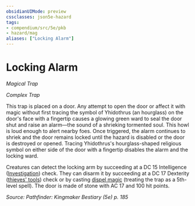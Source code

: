 ```yaml
---
obsidianUIMode: preview
cssclasses: json5e-hazard
tags:
- compendium/src/5e/pkb
- hazard/mag
aliases: ["Locking Alarm"]
---
```

# Locking Alarm
*Magical Trap*  

*Complex Trap*

This trap is placed on a door. Any attempt to open the door or affect it with magic without first tracing the symbol of Yhidothrus (an hourglass) on the door's face with a fingertip causes a glowing green ward to seal the door shut and raise an alarm—the sound of a shrieking tormented soul. This howl is loud enough to alert nearby foes. Once triggered, the alarm continues to shriek and the door remains locked until the hazard is disabled or the door is destroyed or opened. Tracing Yhidothrus's hourglass-shaped religious symbol on either side of the door with a fingertip disables the alarm and the locking ward.

Creatures can detect the locking arm by succeeding at a DC 15 Intelligence ([Investigation](2-Mechanics/CLI/rules/skills.md#Investigation)) check. They can disarm it by succeeding at a DC 17 Dexterity ([thieves' tools](2-Mechanics/CLI/items/thieves-tools.md)) check or by casting [dispel magic](2-Mechanics/CLI/spells/dispel-magic.md) (treating the trap as a 5th-level spell). The door is made of stone with AC 17 and 100 hit points.

*Source: Pathfinder: Kingmaker Bestiary (5e) p. 185*